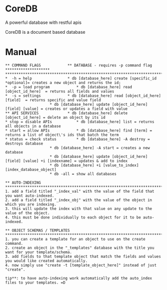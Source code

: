 # CoreDB
A powerful database with restful apis

CoreDB is a document based database

# Manual

	** COMMAND FLAGS			** DATABASE - requires -p command flag
	********************			*************************************************************************************
	*  -h = help 				* db [database_here] create [specific_id *optional]= creates a new object and returns the id;
	*  -p = load program 			* db [database_here] read [object_id_here]  = returns all fields and values
	*  -s = settings 			* db [database_here] read [object_id_here] [field]  = returns specific and value field
						* db [database_here] update [object_id_here] [field] [value] = creates or updates a field with value
	** API SERVICES				* db [database_here] delete [object_id_here] = delete an object by its id
	* stop = disable APIs			* db [database_here] list = returns all objects in a database
	* start = allow APIs			* db [database_here] find [term] = returns a list of object\'s ids that batch the term		
	* status = check status 		* db [database_here] -A destroy = destroys database	
						* db [database_here] -A start = creates a new database
						* db [database_here] update [object_id_here] [field] [value] +i [indexname] = updates & add to index
						* db [database_here] +i [value_to_index] [index_database_object]
						* db -all = show all databases

	** AUTO-INDEXING
	************************************************************************************************
	1. add a field titled "_index_val" with the value of the field that you want auto-indexed.
	2. add a field titled "_index_obj" with the value of the object in which you are indexing.
	3. this will update the index with that value on any update to the value of the object.
	4. this must be done individually to each object for it to be auto-indexed.

	** OBJECT SCHEMAS / TEMPLATES
	************************************************************************************************
	1. you can create a template for an object to use on the create command.
	2. create an object in the "_templates" database with the title you want for your template/schema.
	3. add fields to that template object that match the fields and values you would like created automatically.
	4. now simply use "create -t [template_object_here]" instead of just "create". 

	tip**: to have auto-indexing work automatically add the auto_index files to your templates. =D

